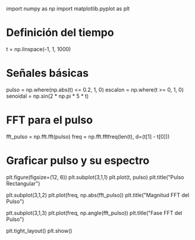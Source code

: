 import numpy as np
import matplotlib.pyplot as plt

# Definición del tiempo
t = np.linspace(-1, 1, 1000)

# Señales básicas
pulso = np.where(np.abs(t) <= 0.2, 1, 0)
escalon = np.where(t >= 0, 1, 0)
senoidal = np.sin(2 * np.pi * 5 * t)

# FFT para el pulso
fft_pulso = np.fft.fft(pulso)
freq = np.fft.fftfreq(len(t), d=(t[1] - t[0]))

# Graficar pulso y su espectro
plt.figure(figsize=(12, 6))
plt.subplot(3,1,1)
plt.plot(t, pulso)
plt.title("Pulso Rectangular")

plt.subplot(3,1,2)
plt.plot(freq, np.abs(fft_pulso))
plt.title("Magnitud FFT del Pulso")

plt.subplot(3,1,3)
plt.plot(freq, np.angle(fft_pulso))
plt.title("Fase FFT del Pulso")

plt.tight_layout()
plt.show()

